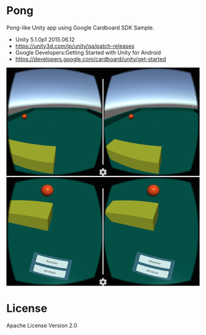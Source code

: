 # Pong

Pong-like Unity app using Google Cardboard SDK Sample.

- Unity 5.1.0p1 2015.06.12
- https://unity3d.com/jp/unity/qa/patch-releases
- Google Developers:Getting Started with Unity for Android
- https://developers.google.com/cardboard/unity/get-started

![Figure 1 Cardboard-01](pong-cardboard-01.png)
![Figure 2 Cardboard-02](pong-cardboard-02.png)

# License

Apache License Version 2.0

